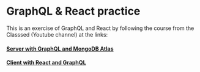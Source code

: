 # GraphQL & React practice

This is an exercise of GraphQL and React by following the course from the Classsed (Youtube channel) at the links:

#### [Server with GraphQL and MongoDB Atlas](https://www.youtube.com/playlist?list=PLMhAeHCz8S3_CTiWMQhL6YxX7vZ7z84Zo)

#### [Client with React and GraphQL](https://www.youtube.com/playlist?list=PLMhAeHCz8S3_pgb-j51QnCEhXNj5oyl8n)
